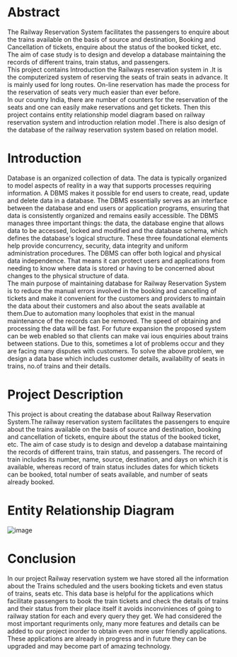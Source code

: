 <html>
  <h1 >Abstract</h1>
  <p> The Railway Reservation System facilitates the passengers to enquire about the trains available on the basis of source and destination, Booking and Cancellation of tickets, enquire about the status of the booked ticket, etc. The aim of case study is to design and develop a database maintaining the records of different trains, train status, and passengers.
    <br>
    This project contains Introduction   the Railways reservation system in .It is the computerized system of reserving the seats of train seats in advance. It is mainly used for long routes. On-line reservation has made the process for the reservation of seats very much easier than ever before. 
    <br>
    In our country India, there are number of counters for the reservation of the seats and one can easily make reservations and get tickets. Then this project contains entity relationship model diagram based on railway reservation system and introduction   relation model .There is also design 
of the database of the railway reservation system based on relation model.
</p>
  <h1>Introduction</h1>
  <p>
    Database is an organized collection of data. The data is typically organized to model aspects of reality in a way that supports processes requiring information. A DBMS makes it possible for end 
users to create, read, update and delete data in a database. The DBMS essentially serves as an interface between the database and end users or application programs, ensuring that data is consistently organized and remains easily accessible. The DBMS manages three important things: the data, the database engine that allows data to be accessed, locked and modified and the database schema, which defines the database's logical structure. These three foundational  elements  help provide concurrency,  security, data  integrity and uniform administration procedures. The DBMS can offer both logical and physical data independence. That means it can protect users and applications from needing to know where data is stored or having to be concerned about changes to the physical structure of data.
    <br>
The main purpose of maintaining database for Railway Reservation System is to reduce the manual errors involved in the booking and cancelling of tickets and make it convenient for the customers and providers to maintain the data about their customers and also about the seats available at them.Due to automation many loopholes that exist in the manual maintenance of the records can be removed. The speed of obtaining and processing the data will be fast. For future expansion the proposed system can be web enabled so that clients can make vai ious enquiries about trains between stations. Due to this, sometimes a lot of problems occur and they are facing many disputes with customers. To solve the above problem, we design a data base which includes customer details, availability of seats in trains, no.of trains and their details.
  </p>
  <h1> Project Description</h1>
  <p>This project is about creating the database about Railway Reservation System.The railway reservation system facilitates the passengers to enquire about the trains available on the basis of source and destination, booking and cancellation of tickets, enquire about the status of the booked ticket, etc. The aim of case study is to design and develop a database maintaining the records of different trains, train status, and passengers. The record of train includes its 
number, name, source, destination, and days on which it is available, whereas record of train status includes dates for which tickets can be booked, total number of seats available, and number of seats already booked. </p>

  <h1> Entity Relationship Diagram</h1>
  
</html>


![image](https://user-images.githubusercontent.com/79517918/162801840-11a96206-6878-485e-ad15-c88b110c8347.png)

# Conclusion
In our project Railway reservation system we have stored all the information about the Trains 
scheduled and the users booking tickets and even status of trains, seats etc. This data base is 
helpful for the applications which facilitate passengers to book the train tickets and check the 
details of trains and their status from their place itself it avoids inconviniences of going to 
railway station for each and every query they get. We had considered the most important requriments 
only, many more features and details can be added to our project inorder to obtain even more user 
friendly applications. These applications are already in progress and in future they can be 
upgraded and may become part of amazing technology.
